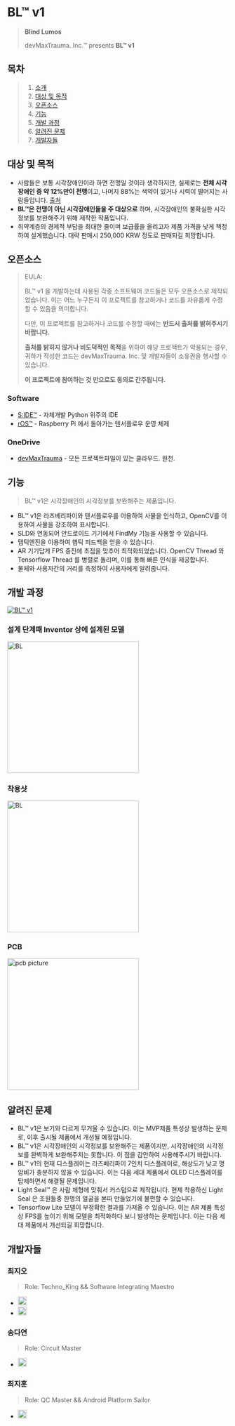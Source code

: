 
[//]: # (this description is temp for MDP announcement)

# **BL™ v1**
> **Blind Lumos**
> 
> devMaxTrauma. Inc.™ presents **BL™ v1**

## 목차
> 1. [소개](#소개)
> 2. [대상 및 목적](#대상-및-목적)
> 3. [오픈소스](#오픈소스)
> 4. [기능](#기능)
> 5. [개발 과정](#개발-과정)
> 6. [알려진 문제](#알려진-문제)
> 7. [개발자들](#개발자들)

## 대상 및 목적
- 사람들은 보통 시각장애인이라 하면 전맹일 것이라 생각하지만, 실제로는 **전체 시각장애인 중 약 12%만이 전맹**이고, 나머지 88%는 색약이 있거나 시력이 떨어지는 사람들입니다. [출처](http://www.kbufac.or.kr/Board/News/Detail?ContentSeq=2908&Page=19)
- **BL™은 전맹이 아닌 시각장애인들을 주 대상으로** 하며, 시각장애인의 불확실한 시각정보를 보완해주기 위해 제작한 작품입니다.
- 취약계층의 경제적 부담을 최대한 줄이며 보급률을 올리고자 제품 가격을 낮게 책정하여 설계했습니다. 대략 판매시 250,000 KRW 정도로 판매되길 희망합니다.

## 오픈소스

> EULA:
> 
> BL™ v1 을 개발하는데 사용된 각종 소프트웨어 코드들은 모두 오픈소스로 제작되었습니다. 이는 어느 누구든지 이 프로젝트를 참고하거나 코드를 자유롭게 수정할 수 있음을 의미합니다.
> 
> 다만, 이 프로젝트를 참고하거나 코드를 수정할 때에는 **반드시 출처를 밝혀주시기 바랍니다.**
> 
> **출처를 밝히지 않거나 비도덕적인 목적**을 위하여 해당 프로잭트가 악용되는 경우, 귀하가 작성한 코드는 devMaxTrauma. Inc. 및 개발자들이 소유권을 행사할 수 있습니다.
> 
> **이 프로젝트에 참여하는 것 만으로도 동의로 간주됩니다.**

### Software
- [S:IDE™](https://github.com/ellystargram/SIDE) - 자체개발 Python 위주의 IDE
- [rOS™](https://github.com/devMaxTrauma/rOS) - Raspberry Pi 에서 돌아가는 텐서플로우 운영 체제

### OneDrive
- [devMaxTrauma](https://1drv.ms/f/s!AoxgIdA9pSOjgcc-bGrW2MrLag1mlA?e=bQdmH5) - 모든 프로젝트파일이 있는 클라우드. 원천.

## 기능

> BL™ v1은 시각장애인의 시각정보를 보완해주는 제품입니다.

- BL™ v1은 라즈베리파이와 텐서플로우를 이용하여 사물을 인식하고, OpenCV를 이용하여 사물을 강조하여 표시합니다.
- SLD와 연동되어 안드로이드 기기에서 FindMy 기능을 사용할 수 있습니다.
- 탭틱엔진을 이용하여 햅틱 피드백을 얻을 수 있습니다.
- AR 기기답게 FPS 증진에 초점을 맞추어 최적화되었습니다. OpenCV Thread 와 Tensorflow Thread 를 병렬로 돌리며, 이를 통해 빠른 인식을 제공합니다.
- 물체와 사용자간의 거리를 측정하여 사용자에게 알려줍니다.

## 개발 과정
[![BL™ v1](https://img.youtube.com/vi/08gYM3Qs6oE/0.jpg)](https://youtu.be/08gYM3Qs6oE)

### 설계 단계때 Inventor 상에 설계된 모델
<img src="./In3DCad.jpeg" alt="BL" width="300">

### 착용샷
<img src="./BLv1.jpeg" alt="BL" width="300">

### PCB
<img src="./PCB.jpeg" alt="pcb picture" width="300">

## 알려진 문제
- BL™ v1은 보기와 다르게 무거울 수 있습니다. 이는 MVP제품 특성상 발생하는 문제로, 이후 출시될 제품에서 개선될 예정입니다.
- BL™ v1은 시각장애인의 시각정보를 보완해주는 제품이지만, 시각장애인의 시각정보를 완벽하게 보완해주지는 못합니다. 이 점을 감안하여 사용해주시기 바랍니다.
- BL™ v1의 현재 디스플레이는 라즈베리파이 7인치 디스플레이로, 해상도가 낮고 명암비가 충분하지 않을 수 있습니다. 이는 다음 세대 제품에서 OLED 디스플레이를 탑제하면서 해결될 문제입니다.
- Light Seal™ 은 사람 체형에 맞춰서 커스텀으로 제작됩니다. 현제 착용하신 Light Seal 은 조원들중 한명의 얼굴을 본따 만들었기에 불편할 수 있습니다.
- Tensorflow Lite 모델이 부정확한 결과를 가져올 수 있습니다. 이는 AR 제품 특성상 FPS를 높이기 위해 모델을 최적화하다 보니 발생하는 문제입니다. 이는 다음 세대 제품에서 개선되길 희망합니다.

## 개발자들
### 최지오
> Role: Techno_King && Software Integrating Maestro
- <a href="https://discordapp.com/users/479559804021506049">
  <img src="https://static.vecteezy.com/system/resources/previews/018/930/718/original/discord-logo-discord-icon-transparent-free-png.png" width="20" alt="Discord logo">
  </a>
- <a href="https:/x.com/techno_sexking"> 
  <img src="https://freepnglogo.com/images/all_img/1691832581twitter-x-icon-png.png" width="20" alt="X logo">
</a>

### 송다연
>Role: Circuit Master
- <a href="https://instagram.com/day2onll"> 
    <img src="https://upload.wikimedia.org/wikipedia/commons/thumb/e/e7/Instagram_logo_2016.svg/2048px-Instagram_logo_2016.svg.png" width="20" alt="Instagram logo">
</a>

### 최지훈
>Role: QC Master && Android Platform Sailor
- <a href="https://instagram.com/ji_h_6"> 
    <img src="https://upload.wikimedia.org/wikipedia/commons/thumb/e/e7/Instagram_logo_2016.svg/2048px-Instagram_logo_2016.svg.png" width="20" alt="Instagram logo">
</a>
